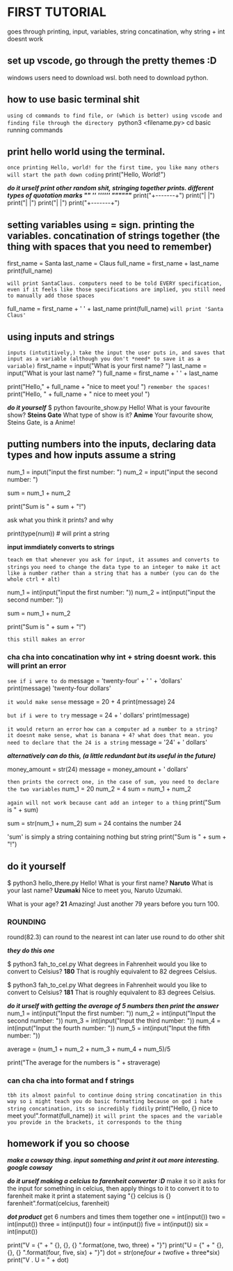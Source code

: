 # FIRST TUTORIAL
goes through printing, input, variables, string concatination, why string + int doesnt work 

## set up vscode, go through the pretty themes :D
windows users need to download wsl. both need to download python. 

## how to use basic terminal shit
`using cd commands to find file, or (which is better) using vscode and finding file through the directory `
python3 <filename.py>
cd basic running commands 

## print hello world using the terminal. 
`once printing Hello, world! for the first time, you like many others will start the path down coding`
print("Hello, World!")

***do it urself print other random shit, stringing together prints. different types of quotation marks "" '' '''''' """"""***
print("+-------+")
print("|       |")
print("|       |")
print("|       |")
print("+-------+")

## setting variables using = sign. printing the variables. concatination of strings together (the thing with spaces that you need to remember)
first_name = Santa
last_name = Claus
full_name = first_name + last_name
print(full_name)

`will print SantaClaus. computers need to be told EVERY specification, even if it feels like those specifications are implied, you still need to manually add those spaces`

full_name = first_name + ' ' + last_name
print(full_name)
`will print 'Santa Claus'`

## using inputs and strings
`inputs (intutitively,) take the input the user puts in, and saves that input as a variable (although you don't *need* to save it as a variable)`
first_name = input("What is your first name? ")
last_name = input("What is your last name? ")
full_name = first_name + ' ' + last_name

print("Hello," + full_name + "nice to meet you! ")
`remember the spaces!`
print("Hello, " + full_name + " nice to meet you! ")

***do it yourself***
$ python favourite_show.py
Hello!
What is your favourite show? __Steins Gate__
What type of show is it? __Anime__
Your favourite show, Steins Gate, is a Anime!

## putting numbers into the inputs, declaring data types and how inputs assume a string
num_1 = input("input the first number: ")
num_2 = input("input the second number: ")

sum = num_1 + num_2 

print("Sum is " + sum + "!")

ask what you think it prints? and why

print(type(num)) # will print a string

**input immdiately converts to strings**

`teach em that whenever you ask for input, it assumes and converts to strings`
`you need to change the data type to an integer to make it act like a number rather than a string that has a number (you can do the whole ctrl + alt)`

num_1 = int(input("input the first number: "))
num_2 = int(input("input the second number: ")) 

sum = num_1 + num_2 

print("Sum is " + sum + "!")

`this still makes an error`

### cha cha into concatination why int + string doesnt work. this will print an error

`see if i were to do`
message = 'twenty-four' + ' ' + 'dollars' 
print(message)
'twenty-four dollars'

`it would make sense`
message = 20 + 4 
print(message)
24

`but if i were to try`
message = 24 + ' dollars'
print(message)

`it would return an error`
`how can a computer ad a number to a string? it doesnt make sense, what is banana + 4? what does that mean. you need to declare that the 24 is a string`
message = '24' + ' dollars'

***alternatively can do this, (a little redundant but its useful in the future)***

money_amount = str(24)
message = money_amount + ' dollars'

`then prints the correct one, in the case of sum, you need to declare the two variables`
num_1 = 20
num_2 = 4
sum = num_1 + num_2

`again will not work because cant add an integer to a thing`
print("Sum is " + sum)

sum = str(num_1 + num_2)
sum = 24 contains the number 24 

'sum' is simply a string containing nothing but string
print("Sum is " + sum + "!")

## do it yourself

$ python3 hello_there.py
Hello!
What is your first name? __Naruto__
What is your last name? __Uzumaki__
Nice to meet you, Naruto Uzumaki.

What is your age? __21__
Amazing! Just another 79 years before you turn 100.

### ROUNDING
round(82.3)
can round to the nearest int
can later use round to do other shit

***they do this one***

$ python3 fah_to_cel.py
What degrees in Fahrenheit would you like to convert to Celsius? __180__
That is roughly equivalent to 82 degrees Celsius.

$ python3 fah_to_cel.py
What degrees in Fahrenheit would you like to convert to Celsius? __181__
That is roughly equivalent to 83 degrees Celsius.

***do it urself with getting the average of 5 numbers then print the answer***
num_1 = int(input("Input the first number: "))
num_2 = int(input("Input the second number: "))
num_3 = int(input("Input the third number: "))
num_4 = int(input("Input the fourth number: "))
num_5 = int(input("Input the fifth number: "))

average = (num_1 + num_2 + num_3 + num_4 + num_5)/5

print("The average for the numbers is " + straverage)

### can cha cha into format and f strings
`tbh its almost painful to continue doing string concatination in this way so i might teach you do basic formatting because on god i hate string concatination, its so incredibly fiddily`
print("Hello, {} nice to meet you!".format(full_name))
`it will print the spaces and the variable you provide in the brackets, it corresponds to the thing`

## homework if you so choose

***make a cowsay thing. input something and print it out more interesting. google cowsay***

***do it urself making a celcius to farenheit converter :D***
make it so it asks for the input for something in celcius, then apply things to it to convert it to to farenheit
make it print a statement saying 
"{} celcius is {} farenheit".format(celcius, farenheit)

***dot product***
get 6 numbers and times them together
one = int(input())
two = int(input())
three = int(input())
four = int(input())
five = int(input())
six = int(input())

print("V = {" + " {}, {}, {} ".format(one, two, three) + "}")
print("U = {" + " {}, {}, {} ".format(four, five, six) + "}")
dot = str(one*four + two*five + three*six)
print("V . U = " + dot)
